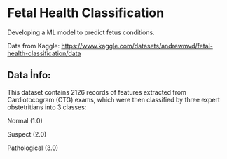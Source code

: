 # Fetal Health Classification

Developing a ML model to predict fetus conditions.


Data from Kaggle: https://www.kaggle.com/datasets/andrewmvd/fetal-health-classification/data

## Data İnfo:

This dataset contains 2126 records of features extracted from Cardiotocogram (CTG) exams, which were then classified by three expert obstetritians into 3 classes:


Normal (1.0)

Suspect (2.0)

Pathological (3.0)
